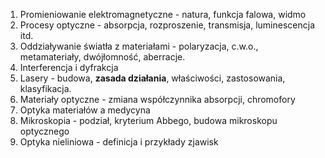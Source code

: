 1. Promieniowanie elektromagnetyczne - natura, funkcja falowa, widmo
2. Procesy optyczne - absorpcja, rozproszenie, transmisja, luminescencja itd.
3. Oddziaływanie światła z materiałami - polaryzacja, c.w.o., metamateriały, dwójłomność, aberracje.
4. Interferencja i dyfrakcja
5. Lasery - budowa, **zasada działania**, właściwości, zastosowania, klasyfikacja.
6. Materiały optyczne - zmiana współczynnika absorpcji, chromofory
7. Optyka materiałów a medycyna
8. Mikroskopia - podział, kryterium Abbego, budowa mikroskopu optycznego
9. Optyka nieliniowa - definicja i przykłady zjawisk